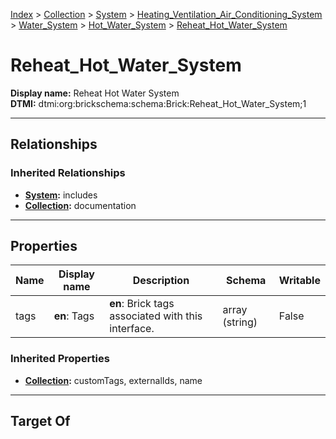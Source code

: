 [Index](../../../../../Index.md) > [Collection](../../../../Collection.md) > [System](../../../System.md) > [Heating_Ventilation_Air_Conditioning_System](../../Heating_Ventilation_Air_Conditioning_System.md) > [Water_System](../Water_System.md) > [Hot_Water_System](Hot_Water_System.md) > [Reheat_Hot_Water_System](#)
# Reheat_Hot_Water_System

**Display name:** Reheat Hot Water System<br />
**DTMI:** dtmi:org:brickschema:schema:Brick:Reheat_Hot_Water_System;1

---

## Relationships

### Inherited Relationships
* **[System](../../../System.md):** includes
* **[Collection](../../../../Collection.md):** documentation

---

## Properties

|Name|Display name|Description|Schema|Writable|
|-|-|-|-|-|
|tags|**en**: Tags|**en**: Brick tags associated with this interface.|array (string)|False|
### Inherited Properties
* **[Collection](../../../../Collection.md):** customTags, externalIds, name

---

## Target Of
